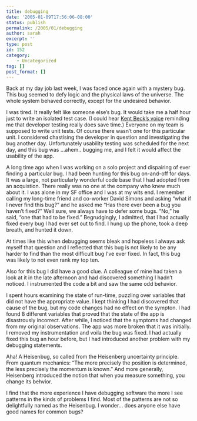 ```yaml
---
title: debugging
date: '2005-01-09T17:56:06-08:00'
status: publish
permalink: /2005/01/debugging
author: sarah
excerpt: ''
type: post
id: 152
category:
    - Uncategorized
tag: []
post_format: []
---
```

Back at my day job last week, I was faced once again with a mystery bug. This bug seemed to defy logic and the physical laws of the universe. The whole system behaved correctly, except for the undesired behavior.

I was tired. It really felt like someone else’s bug. It would take me a half hour just to write an isolated test case. (I could hear [Kent Beck’s voice](http://www.unikron.com/agitar1/) reminding me that developer testing really does save time.) Everyone on my team is supposed to write unit tests. Of course there wasn’t one for this particular unit. I considered chastising the developer in question and investigating the bug another day. Unfortunately usability testing was scheduled for the next day, and this bug was …ahem.. bugging me, and I felt it would affect the usability of the app.

A long time ago when I was working on a solo project and dispairing of ever finding a particular bug. I had been hunting for this bug on-and-off for days. It was a large, not particularly wonderful code base that I had adopted from an acquistion. There really was no one at the company who knew much about it. I was alone in my SF office and I was at my wits end. I remember calling my long-time friend and co-worker David Simons and asking “what if I never find this bug?” and he asked me “Has there ever been a bug you haven’t fixed?” Well sure, we always have to defer some bugs. “No,” he said, “one that had to be fixed.” Begrudgingly, I admitted, that I had actually fixed every bug I had ever set out to find. I hung up the phone, took a deep breath, and hunted it down.

At times like this when debugging seems bleak and hopeless I always ask myself that question and I reflected that this bug is not likely to be any harder to find than the most difficult bug I’ve ever fixed. In fact, this bug was likely to not even rank my top ten.

Also for this bug I did have a good clue. A colleague of mine had taken a look at it in the late afternoon and had discovered something I hadn’t noticed. I instrumented the code a bit and saw the same odd behavior.

I spent hours examining the state of run-time, puzzling over variables that did not have the appropriate value. I kept thinking I had discovered that cause of the bug, but my code changes had no effect on the sympton. I had found 8 different variables that proved that the state of the app is disastrously incorrect. After while, I noticed that the symptoms had changed from my original observations. The app was more broken that it was initially. I removed my instrumentation and voila the bug was fixed. I had actually fixed this bug an hour before, but I had introduced another problem with my debugging statements.

Aha! A Heisenbug, so called from the Heisenberg uncertainty principle. From quantum mechanics: “The more precisely the position is determined, the less precisely the momentum is known.” And more generally, Heisenberg introduced the notion that when you measure something, you change its behvior.

I find that the more experience I have debugging software the more I see patterns in the kinds of problems I find. Most of the patterns are not so delightfully named as the Heisenbug. I wonder… does anyone else have good names for common bugs?